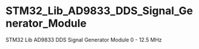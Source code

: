 # STM32_Lib_AD9833_DDS_Signal_Generator_Module
STM32 Lib AD9833 DDS Signal Generator Module 0 - 12.5 MHz
